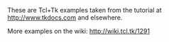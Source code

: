 These are Tcl+Tk examples taken from the tutorial at http://www.tkdocs.com and elsewhere.

More examples on the wiki: http://wiki.tcl.tk/1291
